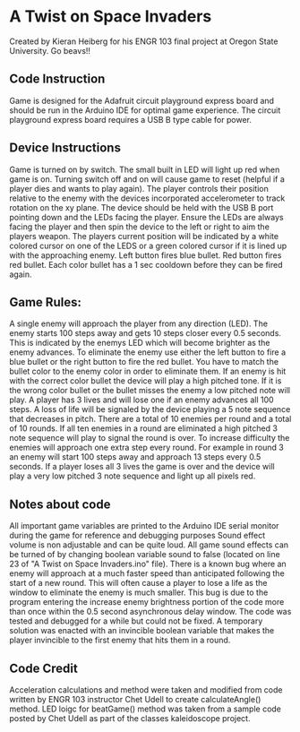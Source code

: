 # A Twist on Space Invaders
Created by Kieran Heiberg for his ENGR 103 final project at Oregon State University. Go beavs!!

## Code Instruction
Game is designed for the Adafruit circuit playground express board and should be run in the Arduino IDE for optimal game experience. The circuit playground express board requires a USB B type cable for power.

## Device Instructions
Game is turned on by switch. The small built in LED will light up red when game is on. Turning switch off and on will cause game to reset (helpful if a player dies and wants to play again). 
The player controls their position relative to the enemy with the devices incorporated accelerometer to track rotation on the xy plane. The device should be held with the USB B port pointing down and the LEDs facing the player. Ensure the LEDs are always facing the player and then spin the device to the left or right to aim the players weapon. The players current position will be indicated by a white colored cursor on one of the LEDS or a green colored cursor if it is lined up with the approaching enemy. 
Left button fires blue bullet.
Red button fires red bullet.
Each color bullet has a 1 sec cooldown before they can be fired again.

## Game Rules:
A single enemy will approach the player from any direction (LED). The enemy starts 100 steps away and gets 10 steps closer every 0.5 seconds. This is indicated by the enemys LED which will become brighter as the enemy advances. To eliminate the enemy use either the left button to fire a blue bullet or the right button to fire the red bullet. You have to match the bullet color to the enemy color in order to eliminate them. If an enemy is hit with the correct color bullet the device will play a high pitched tone. If it is the wrong color bullet or the bullet misses the enemy a low pitched note will play. A player has 3 lives and will lose one if an enemy advances all 100 steps. A loss of life will be signaled by the device playing a 5 note sequence that decreases in pitch. There are a total of 10 enemies per round and a total of 10 rounds. If all ten enemies in a round are eliminated a high pitched 3 note sequence will play to signal the round is over. To increase difficulty the enemies will approach one extra step every round. For example in round 3 an enemy will start 100 steps away and approach 13 steps every 0.5 seconds. If a player loses all 3 lives the game is over and the device will play a very low pitched 3 note sequence and light up all pixels red.

## Notes about code
All important game variables are printed to the Arduino IDE serial monitor during the game for reference and debugging purposes
Sound effect volume is non adjustable and can be quite loud. All game sound effects can be turned of by changing boolean variable sound to false (located on line 23 of "A Twist on Space Invaders.ino" file).
There is a known bug where an enemy will approach at a much faster speed than anticipated following the start of a new round. This will often cause a player to lose a life as the window to eliminate the enemy is much smaller. This bug is due to the program entering the increase enemy brightness portion of the code more than once within the 0.5 second asynchronous delay window. The code was tested and debugged for a while but could not be fixed. A temporary solution was enacted with an invincible boolean variable that makes the player invincible to the first enemy that hits them in a round.

## Code Credit
Acceleration calculations and method were taken and modified from code written by ENGR 103 instructor Chet Udell to create calculateAngle() method. LED loigc for beatGame() method was taken from a sample code posted by Chet Udell as part of the classes kaleidoscope project.
